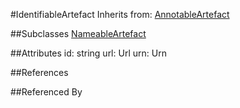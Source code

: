 
#IdentifiableArtefact
Inherits from: [AnnotableArtefact](Base/AnnotableArtefact.md)

##Subclasses
[NameableArtefact](Base/NameableArtefact.md)


##Attributes
id: string
url: Url
urn: Urn


##References


##Referenced By

    